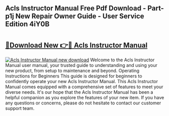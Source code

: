## Acls Instructor Manual Free Pdf Download - Part-p1j New Repair Owner Guide - User Service Edition 4iY0B

# <h2><a href="http://bc2563.oget.top/?id=Acls+Instructor+Manual">🔗Download New 👉🔴 Acls Instructor Manual</a></h2>

[![Acls Instructor Manual new download](https://i.imgur.com/5g1atiW.png)](http://bc2563.oget.top/?id=Acls+Instructor+Manual)
Welcome to the Acls Instructor Manual user manual, your trusted guide to understanding and using your new product, from setup to maintenance and beyond. Operating Instructions for Beginners This guide is designed for beginners to confidently operate your new Acls Instructor Manual. This Acls Instructor Manual comes equipped with a comprehensive set of features to meet your diverse needs. It's our hope that the Acls Instructor Manual has been a helpful companion as you explore the features of your new item. If you have any questions or concerns, please do not hesitate to contact our customer support team.
